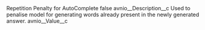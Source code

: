 <?xml version="1.0" encoding="UTF-8"?>
<CustomMetadata xmlns="http://soap.sforce.com/2006/04/metadata" xmlns:xsi="http://www.w3.org/2001/XMLSchema-instance" xmlns:xsd="http://www.w3.org/2001/XMLSchema">
    <label>Repetition Penalty for AutoComplete</label>
    <protected>false</protected>
    <values>
        <field>avnio__Description__c</field>
        <value xsi:type="xsd:string">Used to penalise model for generating words already present in the newly generated answer.</value>
    </values>
    <values>
        <field>avnio__Value__c</field>
        <value xsi:nil="true"/>
    </values>
</CustomMetadata>
